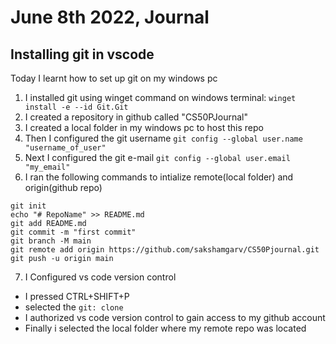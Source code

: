 # June 8th 2022, Journal
## Installing git in vscode
Today I learnt how to set up git on my windows pc
1. I installed git using winget command on windows terminal: `winget install -e --id Git.Git`
2. I created a repository in github called "CS50PJournal"
3. I created a local folder in my windows pc to host this repo
4. Then I configured the git username `git config --global user.name "username_of_user"`
5. Next I configured the git e-mail `git config --global user.email "my_email"`
6. I ran the following commands to intialize remote(local folder) and origin(github repo) 
```
git init
echo "# RepoName" >> README.md
git add README.md
git commit -m "first commit"
git branch -M main
git remote add origin https://github.com/sakshamgarv/CS50Pjournal.git
git push -u origin main
```
7. I Configured vs code version control
- I pressed CTRL+SHIFT+P
- selected the `git: clone`
- I authorized vs code version control to gain access to my github account
- Finally i selected the local folder where my remote repo was located
